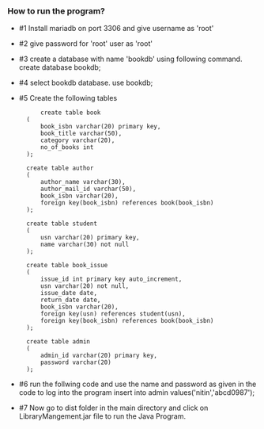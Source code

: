 ### How to run the program?

* #1 Install mariadb on port 3306 and give username as 'root'

* #2 give password for 'root' user as 'root'

* #3 create a database with name 'bookdb' using following command.
    create database bookdb;

* #4 select bookdb database.
    use bookdb;

* #5 Create the following tables 


            create table book
        (
            book_isbn varchar(20) primary key,
            book_title varchar(50),
            category varchar(20),
            no_of_books int
        );

        create table author
        (
            author_name varchar(30),
            author_mail_id varchar(50),
            book_isbn varchar(20),
            foreign key(book_isbn) references book(book_isbn)
        );

        create table student
        (
            usn varchar(20) primary key,
            name varchar(30) not null
        );

        create table book_issue
        (
            issue_id int primary key auto_increment,
            usn varchar(20) not null,
            issue_date date,
            return_date date,
            book_isbn varchar(20),
            foreign key(usn) references student(usn),
            foreign key(book_isbn) references book(book_isbn)
        );

        create table admin
        (
            admin_id varchar(20) primary key,
            password varchar(20)
        );


* #6 run the follwing code and use the name and password as given in the code to log into the program
    insert into admin values('nitin','abcd0987');

* #7 Now go to dist folder in the main directory and click on LibraryMangement.jar file to run the Java Program.
